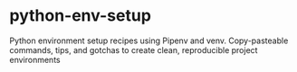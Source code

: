 # python-env-setup
Python environment setup recipes using Pipenv and venv. Copy-pasteable commands, tips, and gotchas to create clean, reproducible project environments
